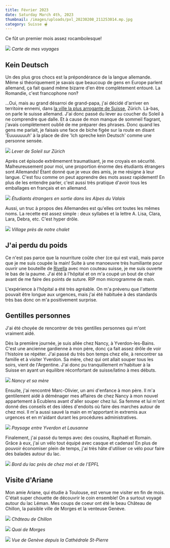 ```yaml
---
title: Février 2023
date: Saturday March 4th, 2023
thumbnail: /images/uploads/pxl_20230208_211253014.mp.jpg
category: Suisse 🫕
---
```

C﻿e fût un premier mois assez rocambolesque!

![](/images/uploads/fevrier2023.png)
﻿*Carte de mes voyages*

## Kein Deutsch

U﻿n des plus gros chocs est la prépondérance de la langue allemande. Même si théoriquement je savais que beaucoup de gens en Europe parlent allemand, ça fait quand même bizarre d'en être complètement entouré. La Romandie, c'est francophone non‽

.﻿..Oui, mais au grand désarroi de grand-papa, j'ai décidé d'arriver en territoire ennemi, dans [la ville la plus arrogante de Suisse](https://youtu.be/zGH5sxyoVZU), Zürich. Là-bas, on parle le suisse allemand. J'ai donc passé du lever au coucher du Soleil à ne comprendre que dalle. Et à cause de mon manque de sommeil flagrant, j'avais complètement oublié de me préparer des phrases. Donc quand les gens me parlait, je faisais une face de biche figée sur la route en disant 'Euuuuuuuh' à la place de dire 'Ich spreche kein Deutsch' comme une personne sensée.

![](/images/uploads/zurich.jpg)
﻿*Lever de Soleil sur Zürich*

Après cet épisode extrêmement traumatisant, je me croyais en sécurité. Malheureusement pour moi, une proportion énorme des étudiants étrangers sont Allemands! Étant donné que je veux des amis, je me résigne à leur langue. C'est fou comme on peut apprendre des mots assez rapidement! En plus de les entendre parler, c'est aussi très pratique d'avoir tous les emballages en français et en allemand.

![](/images/uploads/esn-chalet.jpg)
﻿*Étudiants étrangers en sortie dans les Alpes du Valais*

Aussi, un truc à propos des Allemandes est qu'elles ont toutes les mêmes noms. La recette est assez simple : deux syllabes et la lettre A. Lisa, Clara, Lara, Debra, etc. C'est hyper drôle.

![](/images/uploads/_DSC1406.jpg)
﻿*Village près de notre chalet*

## J'ai perdu du poids

Ce n'est pas parce que la nourriture coûte cher (ce qui est vrai), mais parce que je me suis coupée la main! Suite à une manoeuvre très humiliante pour ouvrir une bouteille de [Rivella](https://blog.nationalmuseum.ch/fr/2018/12/rivella-boisson-suisse-etrange/) avec mon couteau suisse, je me suis ouverte le bas de la paume. J'ai été à l'hôpital et on m'a coupé un bout de chair avant de me faire des points de suture. RIP mon microgramme de main.

L'expérience à l'hôpital a été très agréable. On m'a prévenu que l'attente pouvait être longue aux urgences, mais j'ai été habituée à des standards très bas donc on m'a positivement surprise.

## Gentilles personnes

J'ai été choyée de rencontrer de très gentilles personnes qui m'ont vraiment aidé. 

Dès la première journée, je suis allée chez Nancy, à Yverdon-les-Bains. C'est une ancienne gardienne à mon père, donc ça fait assez drôle de voir l'histoire se répéter. J'ai passé du très bon temps chez elle, à rencontrer sa famille et à visiter Yverdon. Sa mère, chez qui ont allait souper tous les soirs, vient de l'Argentine. J'ai donc pu tranquillement m'habituer à la Suisse en ayant un équilibre réconfortant de suisse/latino à mes débuts. 

![](/images/uploads/maillard.jpg)
﻿*Nancy et sa mère*

Ensuite, j'ai rencontré Marc-Olivier, un ami d'enfance à mon père. Il m'a gentilement aidé à déménager mes affaires de chez Nancy à mon nouvel appartement à Ecublens avant d'aller souper chez lui. Sa femme et lui m'ont donné des conseils et des idées d'endoits où faire des marches autour de chez moi. Il m'a aussi sauvé la main en m'apportant in extremis aux urgences et en m'aidant durant les procédures administratives.

![](/images/uploads/en-train.jpg)
﻿*Paysage entre Yverdon et Lausanne*

Finalement, j'ai passé du temps avec des cousins, Raphaël et Romain. Grâce à eux, j'ai un vélo tout équipé avec casque et cadenas! En plus de pouvoir économiser plein de temps, j'ai très hâte d'utiliser ce vélo pour faire des balades autour du lac.

![](/images/uploads/léman.jpg)
﻿*Bord du lac près de chez moi et de l'EPFL*

## Visite d'Ariane

M﻿on amie Ariane, qui étudie à Toulouse, est venue me visiter en fin de mois. C'était super chouette de découvrir le coin ensemble! On a surtout voyagé autour du lac Léman. Mes coups de coeur ont été le beau Château de Chillon, la paisible ville de Morges et la venteuse Genève.

![](/images/uploads/_DSC1457.jpg)
﻿*Château de Chillon*

![](/images/uploads/_DSC1500.jpg)
﻿*Quai de Morges*

![](/images/uploads/geneve.jpg)
﻿*Vue de Genève depuis la Cathédrale St-Pierre*